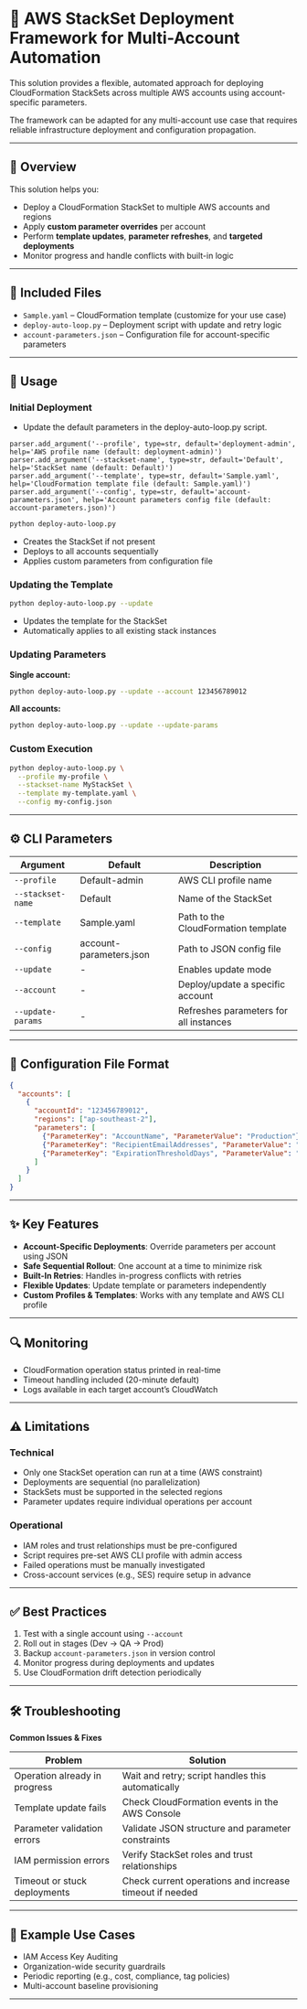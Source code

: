 # 🔐 AWS StackSet Deployment Framework for Multi-Account Automation

This solution provides a flexible, automated approach for deploying CloudFormation StackSets across multiple AWS accounts using account-specific parameters.

The framework can be adapted for any multi-account use case that requires reliable infrastructure deployment and configuration propagation.

---

## 📌 Overview

This solution helps you:
- Deploy a CloudFormation StackSet to multiple AWS accounts and regions
- Apply **custom parameter overrides** per account
- Perform **template updates**, **parameter refreshes**, and **targeted deployments**
- Monitor progress and handle conflicts with built-in logic

---

## 📁 Included Files

- `Sample.yaml` – CloudFormation template (customize for your use case)
- `deploy-auto-loop.py` – Deployment script with update and retry logic
- `account-parameters.json` – Configuration file for account-specific parameters

---

## 🚀 Usage

### Initial Deployment

- Update the default parameters in the deploy-auto-loop.py script.

```
parser.add_argument('--profile', type=str, default='deployment-admin', help='AWS profile name (default: deployment-admin)')
parser.add_argument('--stackset-name', type=str, default='Default', help='StackSet name (default: Default)')
parser.add_argument('--template', type=str, default='Sample.yaml', help='CloudFormation template file (default: Sample.yaml)')
parser.add_argument('--config', type=str, default='account-parameters.json', help='Account parameters config file (default: account-parameters.json)')
```

```bash
python deploy-auto-loop.py
```

- Creates the StackSet if not present
- Deploys to all accounts sequentially
- Applies custom parameters from configuration file

### Updating the Template

```bash
python deploy-auto-loop.py --update
```

- Updates the template for the StackSet
- Automatically applies to all existing stack instances

### Updating Parameters

**Single account:**
```bash
python deploy-auto-loop.py --update --account 123456789012
```

**All accounts:**
```bash
python deploy-auto-loop.py --update --update-params
```

### Custom Execution

```bash
python deploy-auto-loop.py \
  --profile my-profile \
  --stackset-name MyStackSet \
  --template my-template.yaml \
  --config my-config.json
```

---

## ⚙️ CLI Parameters

| Argument             | Default                   | Description                                 |
|----------------------|---------------------------|---------------------------------------------|
| `--profile`          | Default-admin             | AWS CLI profile name                        |
| `--stackset-name`    | Default                   | Name of the StackSet                        |
| `--template`         | Sample.yaml               | Path to the CloudFormation template         |
| `--config`           | account-parameters.json   | Path to JSON config file                    |
| `--update`           | -                         | Enables update mode                         |
| `--account`          | -                         | Deploy/update a specific account            |
| `--update-params`    | -                         | Refreshes parameters for all instances      |

---

## 🧾 Configuration File Format

```json
{
  "accounts": [
    {
      "accountId": "123456789012",
      "regions": ["ap-southeast-2"],
      "parameters": [
        {"ParameterKey": "AccountName", "ParameterValue": "Production"},
        {"ParameterKey": "RecipientEmailAddresses", "ParameterValue": "admin@example.com"},
        {"ParameterKey": "ExpirationThresholdDays", "ParameterValue": "30"}
      ]
    }
  ]
}
```

---

## ✨ Key Features

- **Account-Specific Deployments**: Override parameters per account using JSON
- **Safe Sequential Rollout**: One account at a time to minimize risk
- **Built-In Retries**: Handles in-progress conflicts with retries
- **Flexible Updates**: Update template or parameters independently
- **Custom Profiles & Templates**: Works with any template and AWS CLI profile

---

## 🔍 Monitoring

- CloudFormation operation status printed in real-time
- Timeout handling included (20-minute default)
- Logs available in each target account’s CloudWatch

---

## ⚠️ Limitations

### Technical
- Only one StackSet operation can run at a time (AWS constraint)
- Deployments are sequential (no parallelization)
- StackSets must be supported in the selected regions
- Parameter updates require individual operations per account

### Operational
- IAM roles and trust relationships must be pre-configured
- Script requires pre-set AWS CLI profile with admin access
- Failed operations must be manually investigated
- Cross-account services (e.g., SES) require setup in advance

---

## ✅ Best Practices

1. Test with a single account using `--account`
2. Roll out in stages (Dev → QA → Prod)
3. Backup `account-parameters.json` in version control
4. Monitor progress during deployments and updates
5. Use CloudFormation drift detection periodically

---

## 🛠 Troubleshooting

**Common Issues & Fixes**

| Problem                         | Solution                                              |
|----------------------------------|--------------------------------------------------------|
| Operation already in progress   | Wait and retry; script handles this automatically      |
| Template update fails           | Check CloudFormation events in the AWS Console         |
| Parameter validation errors     | Validate JSON structure and parameter constraints      |
| IAM permission errors           | Verify StackSet roles and trust relationships          |
| Timeout or stuck deployments    | Check current operations and increase timeout if needed|

---

## 🧪 Example Use Cases

- IAM Access Key Auditing
- Organization-wide security guardrails
- Periodic reporting (e.g., cost, compliance, tag policies)
- Multi-account baseline provisioning

---
